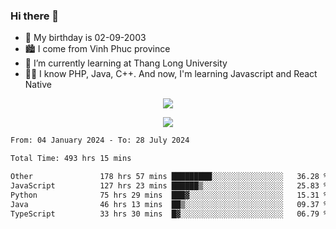 ### Hi there 👋
- 🎂 My birthday is 02-09-2003
- 🏙️ I come from Vinh Phuc province
- 🌱 I’m currently learning at Thang Long University
- 🧑‍💻 I know PHP, Java, C++. And now, I'm learning Javascript and React Native
<p align="center"><img src="https://github-readme-stats.vercel.app/api?username=tmquang0209&show_icons=true&theme=gradient"></p>
<p align="center"><img src="https://github-readme-stats.vercel.app/api/top-langs/?username=tmquang0209&hide=scss,css&langs_count=10"></p>
<!--START_SECTION:waka-->

```txt
From: 04 January 2024 - To: 28 July 2024

Total Time: 493 hrs 15 mins

Other               178 hrs 57 mins █████████░░░░░░░░░░░░░░░░   36.28 %
JavaScript          127 hrs 23 mins ██████▒░░░░░░░░░░░░░░░░░░   25.83 %
Python              75 hrs 29 mins  ███▓░░░░░░░░░░░░░░░░░░░░░   15.31 %
Java                46 hrs 13 mins  ██▒░░░░░░░░░░░░░░░░░░░░░░   09.37 %
TypeScript          33 hrs 30 mins  █▓░░░░░░░░░░░░░░░░░░░░░░░   06.79 %
```

<!--END_SECTION:waka-->
